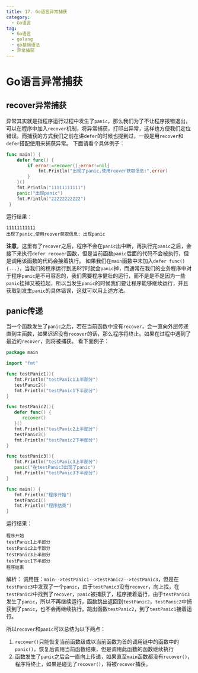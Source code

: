 ```yaml
---
title: 17. Go语言异常捕获
category:
  - Go语言
tag:
  - Go语言
  - golang
  - go基础语法
  - 异常捕获
---
```


# **Go语言异常捕获**

## **recover异常捕获**
异常其实就是指程序运行过程中发生了`panic`，那么我们为了不让程序报错退出，可以在程序中加入`recover`机制，将异常捕获，打印出异常，这样也方便我们定位错误。而捕获的方式我们之前在讲`defer`的时候也提到过，一般是用`recover`和`defer`搭配使用来捕获异常。
下面请看个具体例子：

```go
func main() {         
    defer func() {                 
        if error:=recover();error!=nil{   
            fmt.Println("出现了panic,使用reover获取信息:",error)   
        }         
    }()         
    fmt.Println("11111111111")        
    panic("出现panic")         
    fmt.Println("22222222222") 
 }
```
运行结果：
```
11111111111
出现了panic,使用reover获取信息: 出现panic
```
**注意**，这里有了`recover`之后，程序不会在`panic`出中断，再执行完`panic`之后，会接下来执行`defer recover`函数，但是当前函数`panic`后面的代码不会被执行，但是调用该函数的代码会接着执行。
如果我们在`main`函数中未加入`defer func(){...}`，当我们的程序运行到底8行时就会`panic`掉，而通常在我们的业务程序中对于程序`panic`是不可容忍的，我们需要程序健壮的运行，而不是是不是因为一些`panic`挂掉又被拉起，所以当发生`panic`的时候我们要让程序能够继续运行，并且获取到发生`panic`的具体错误，这就可以用上述方法。

## **panic传递**
当一个函数发生了`panic`之后，若在当前函数中没有`recover`，会一直向外层传递直到主函数，如果迟迟没有`recover`的话，那么程序将终止。如果在过程中遇到了最近的`recover`，则将被捕获。
看下面例子：

```go
package main

import "fmt"

func testPanic1(){
   fmt.Println("testPanic1上半部分")
   testPanic2()
   fmt.Println("testPanic1下半部分")
}

func testPanic2(){
   defer func() {
      recover()
   }()
   fmt.Println("testPanic2上半部分")
   testPanic3()
   fmt.Println("testPanic2下半部分")
}

func testPanic3(){
   fmt.Println("testPanic3上半部分")
   panic("在testPanic3出现了panic")
   fmt.Println("testPanic3下半部分")
}

func main() {
   fmt.Println("程序开始")
   testPanic1()
   fmt.Println("程序结束")
}
```
运行结果：
```
程序开始
testPanic1上半部分
testPanic2上半部分
testPanic3上半部分
testPanic1下半部分
程序结束    
``` 
解析：
调用链：`main-->testPanic1-->testPanic2-->testPanic3`，但是在`testPanic3`中发现了一个`panic`，由于`testPanic3`没有`recover`，向上找，在`testPanic2`中找到了`recover`，`panic`被捕获了，程序接着运行，由于`testPanic3`发生了`panic`，所以不再继续运行，函数跳出返回到`testPanic2`，`testPanic2`中捕获到了`panic`，也不会再继续执行，跳出函数`testPanic2`，到了`testPanic1`接着运行。

所以`recover`和`panic`可以总结为以下两点：
1. `recover()`只能恢复当前函数级或以当前函数为首的调用链中的函数中的`panic()`，恢复后调用当前函数结束，但是调用此函数的函数继续执行
2. 函数发生了`panic`之后会一直向上传递，如果直至`main`函数都没有`recover()`，程序将终止，如果是碰见了`recover()`，将被`recover`捕获。

